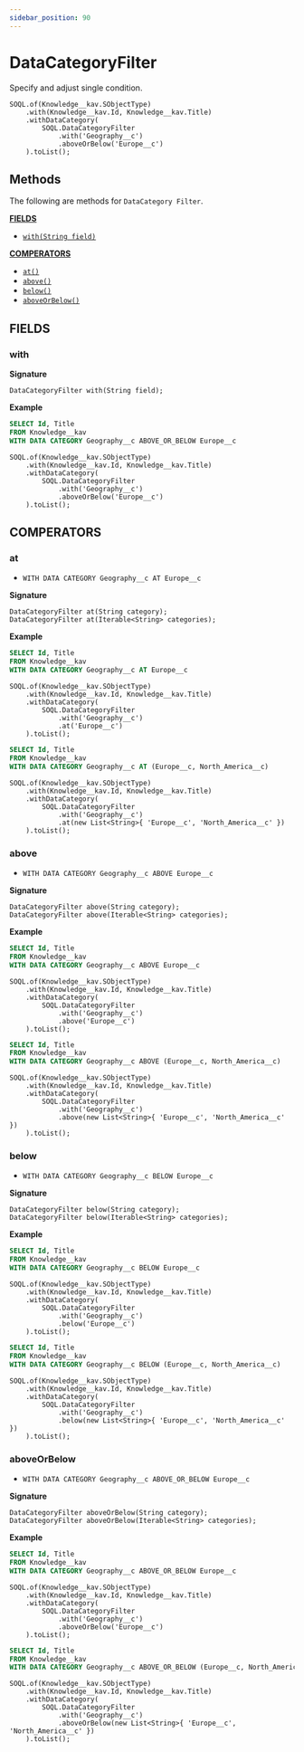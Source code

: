 ```yaml
---
sidebar_position: 90
---
```


# DataCategoryFilter

Specify and adjust single condition.

```apex
SOQL.of(Knowledge__kav.SObjectType)
    .with(Knowledge__kav.Id, Knowledge__kav.Title)
    .withDataCategory(
        SOQL.DataCategoryFilter
            .with('Geography__c')
            .aboveOrBelow('Europe__c')
    ).toList();
```

## Methods

The following are methods for `DataCategory Filter`.

[**FIELDS**](#fields)

- [`with(String field)`](#with-string-field)

[**COMPERATORS**](#comperators)

- [`at()`](#at)
- [`above()`](#above)
- [`below()`](#below)
- [`aboveOrBelow()`](#aboveorbelow)

## FIELDS
### with

**Signature**

```apex
DataCategoryFilter with(String field);
```

**Example**

```sql
SELECT Id, Title
FROM Knowledge__kav
WITH DATA CATEGORY Geography__c ABOVE_OR_BELOW Europe__c
```
```apex
SOQL.of(Knowledge__kav.SObjectType)
    .with(Knowledge__kav.Id, Knowledge__kav.Title)
    .withDataCategory(
        SOQL.DataCategoryFilter
            .with('Geography__c')
            .aboveOrBelow('Europe__c')
    ).toList();
```

## COMPERATORS

### at

- `WITH DATA CATEGORY Geography__c AT Europe__c`

**Signature**

```apex
DataCategoryFilter at(String category);
DataCategoryFilter at(Iterable<String> categories);
```

**Example**

```sql
SELECT Id, Title
FROM Knowledge__kav
WITH DATA CATEGORY Geography__c AT Europe__c
```
```apex
SOQL.of(Knowledge__kav.SObjectType)
    .with(Knowledge__kav.Id, Knowledge__kav.Title)
    .withDataCategory(
        SOQL.DataCategoryFilter
            .with('Geography__c')
            .at('Europe__c')
    ).toList();
```

```sql
SELECT Id, Title
FROM Knowledge__kav
WITH DATA CATEGORY Geography__c AT (Europe__c, North_America__c)
```
```apex
SOQL.of(Knowledge__kav.SObjectType)
    .with(Knowledge__kav.Id, Knowledge__kav.Title)
    .withDataCategory(
        SOQL.DataCategoryFilter
            .with('Geography__c')
            .at(new List<String>{ 'Europe__c', 'North_America__c' })
    ).toList();
```

### above

- `WITH DATA CATEGORY Geography__c ABOVE Europe__c`

**Signature**

```apex
DataCategoryFilter above(String category);
DataCategoryFilter above(Iterable<String> categories);
```

**Example**

```sql
SELECT Id, Title
FROM Knowledge__kav
WITH DATA CATEGORY Geography__c ABOVE Europe__c
```
```apex
SOQL.of(Knowledge__kav.SObjectType)
    .with(Knowledge__kav.Id, Knowledge__kav.Title)
    .withDataCategory(
        SOQL.DataCategoryFilter
            .with('Geography__c')
            .above('Europe__c')
    ).toList();
```

```sql
SELECT Id, Title
FROM Knowledge__kav
WITH DATA CATEGORY Geography__c ABOVE (Europe__c, North_America__c)
```
```apex
SOQL.of(Knowledge__kav.SObjectType)
    .with(Knowledge__kav.Id, Knowledge__kav.Title)
    .withDataCategory(
        SOQL.DataCategoryFilter
            .with('Geography__c')
            .above(new List<String>{ 'Europe__c', 'North_America__c' })
    ).toList();
```

### below

- `WITH DATA CATEGORY Geography__c BELOW Europe__c`

**Signature**

```apex
DataCategoryFilter below(String category);
DataCategoryFilter below(Iterable<String> categories);
```

**Example**

```sql
SELECT Id, Title
FROM Knowledge__kav
WITH DATA CATEGORY Geography__c BELOW Europe__c
```
```apex
SOQL.of(Knowledge__kav.SObjectType)
    .with(Knowledge__kav.Id, Knowledge__kav.Title)
    .withDataCategory(
        SOQL.DataCategoryFilter
            .with('Geography__c')
            .below('Europe__c')
    ).toList();
```

```sql
SELECT Id, Title
FROM Knowledge__kav
WITH DATA CATEGORY Geography__c BELOW (Europe__c, North_America__c)
```
```apex
SOQL.of(Knowledge__kav.SObjectType)
    .with(Knowledge__kav.Id, Knowledge__kav.Title)
    .withDataCategory(
        SOQL.DataCategoryFilter
            .with('Geography__c')
            .below(new List<String>{ 'Europe__c', 'North_America__c' })
    ).toList();
```

### aboveOrBelow

- `WITH DATA CATEGORY Geography__c ABOVE_OR_BELOW Europe__c`

**Signature**

```apex
DataCategoryFilter aboveOrBelow(String category);
DataCategoryFilter aboveOrBelow(Iterable<String> categories);
```

**Example**

```sql
SELECT Id, Title
FROM Knowledge__kav
WITH DATA CATEGORY Geography__c ABOVE_OR_BELOW Europe__c
```
```apex
SOQL.of(Knowledge__kav.SObjectType)
    .with(Knowledge__kav.Id, Knowledge__kav.Title)
    .withDataCategory(
        SOQL.DataCategoryFilter
            .with('Geography__c')
            .aboveOrBelow('Europe__c')
    ).toList();
```

```sql
SELECT Id, Title
FROM Knowledge__kav
WITH DATA CATEGORY Geography__c ABOVE_OR_BELOW (Europe__c, North_America__c)
```
```apex
SOQL.of(Knowledge__kav.SObjectType)
    .with(Knowledge__kav.Id, Knowledge__kav.Title)
    .withDataCategory(
        SOQL.DataCategoryFilter
            .with('Geography__c')
            .aboveOrBelow(new List<String>{ 'Europe__c', 'North_America__c' })
    ).toList();
```
